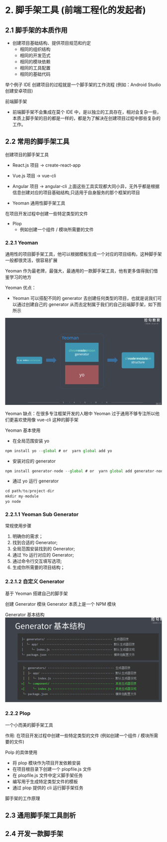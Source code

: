 # 2. 脚手架工具 (前端工程化的发起者)

## 2.1 脚手架的本质作用

- 创建项目基础结构、提供项目规范和约定
  - 相同的组织结构
  - 相同的开发范式
  - 相同的模块依赖
  - 相同的工具配置
  - 相同的基础代码

举个例子
IDE 创建项目的过程就是一个脚手架的工作流程 (例如：Android Studio 创建安卓项目)

前端脚手架

- 前端脚手架不会集成在莫个 IDE 中，是以独立的工具存在，相对会复杂一些，本质上脚手架的目的都是一样的，都是为了解决在创建项目过程中那些复杂的工作。

## 2.2 常用的脚手架工具

创建项目的脚手架工具

- React.js 项目 -> create-react-app
- Vue.js 项目 -> vue-cli
- Angular 项目 -> angular-cli
  上面这些工具实现都大同小异，无外乎都是根据信息创建对应的项目基础结构,只适用于自身服务的那个框架的项目

- Yeoman 通用性脚手架工具

在项目开发过程中创建一些特定类型的文件

- Plop
  - 例如创建一个组件 / 模块所需要的文件

### 2.2.1 Yeoman

通用性的项目脚手架工具，他可以根据模板生成一个对应的项目结构，这种脚手架一般都很灵活，很容易扩展

Yeoman 作为最老牌，最强大，最通用的一款脚手架工具，他有更多值得我们借鉴学习的地方

Yeoman 优点：

- Yeoman 可以搭配不同的 generator 去创建任何类型的项目，也就是说我们可以通过创建自己的 generator 从而去定制属于我们的自己前端脚手架，如下图所示

![avatar](../images/Yeoman01.png)

Yeoman 缺点：在很多专注框架开发的人眼中 Yeoman 过于通用不够专注所以他们更喜欢使用像 vue-cli 这种的脚手架

Yeoman 基本使用

- 在全局范围安装 yo

```js
npm install yo --global # or  yarn global add yo
```

- 安装对应的 generator

```js
npm install generator-node --global # or  yarn global add generator-node
```

- 通过 yo 运行 generator

```js
cd path/to/project-dir
mkdir my-module
yo node
```

### 2.2.1.1 Yeoman Sub Generator

常规使用步骤

1. 明确你的需求；
2. 找到合适的 Generator;
3. 全局范围安装找到的 Generator;
4. 通过 Yo 运行对应的 Generator;
5. 通过命令行交互填写选项;
6. 生成你所需要的项目结构；

### 2.2.1.2 自定义 Generator

基于 Yeoman 搭建自己的脚手架

创建 Generator 模块
Generator 本质上是一个 NPM 模块

Generator 基本结构
![avatar](../images/Generator基本结构.png)

### 2.2.2 Plop

一个小而美的脚手架工具

作用: 在项目开发过程中创建一些特定类型的文件 (例如创建一个组件 / 模块所需要的文件)

Polp 的具体使用

- 将 plop 模块作为项目开发依赖安装
- 在项目根目录下创建一个 plopfile.js 文件
- 在 plopfile.js 文件中定义脚手架任务
- 编写用于生成特定类型文件的模板
- 通过 plop 提供的 cli 运行脚手架任务

脚手架的工作原理

## 2.3 通用脚手架工具剖析

## 2.4 开发一款脚手架
